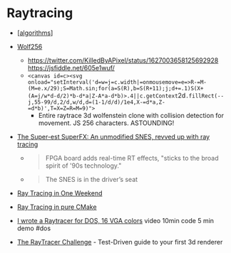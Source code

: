 Raytracing
==========

* [[algorithms]]

* [Wolf256](https://demozoo.org/productions/319270/)
    * https://twitter.com/KilledByAPixel/status/1627003658125692928 https://jsfiddle.net/605e1wuf/
    * `<canvas id=c><svg onload="setInterval('d=w=j=c.width|=onmousemove=e=>R-=M-(M=e.x/29);S=Math.sin;for(a=S(R),b=S(R+11);j;d+=.1)S(X+(A=j/w*d-d/2)*b-d*a|Z-A*a-d*b)>.4||c.getContext`2d`.fillRect(--j,55-99/d,2/d,w/d,d=(1-1/d/d)/1e4,X-=d*a,Z-=d*b)',T=X=Z=R=M=9)">`
        * Entire raytrace 3d wolfenstein clone with collision detection for movement. JS 256 characters. ASTOUNDING!
        


* [The Super-est SuperFX: An unmodified SNES, revved up with ray tracing](https://arstechnica.com/gaming/2020/12/the-super-est-superfx-an-unmodified-snes-revved-up-with-ray-tracing/)
    * > FPGA board adds real-time RT effects, "sticks to the broad spirit of '90s technology."
    * > The SNES is in the driver’s seat

* [Ray Tracing in One Weekend](https://raytracing.github.io/)
* [Ray Tracing in pure CMake](https://64.github.io/cmake-raytracer/)
* [I wrote a Raytracer for DOS, 16 VGA colors](https://www.youtube.com/watch?v=N8elxpSu9pw&lc=Ugw9uYtPMZ7t1-qfLr54AaABAg) video 10min code 5 min demo #dos
* [The RayTracer Challenge](http://raytracerchallenge.com/) - Test-Driven guide to your first 3d renderer

[//begin]: # "Autogenerated link references for markdown compatibility"
[algorithms]: algorithms.md "Algorithms"
[//end]: # "Autogenerated link references"